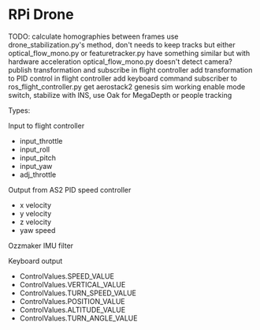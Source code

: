 
# RPi Drone


TODO:
calculate homographies between frames 
use drone_stabilization.py's method, don't needs to keep tracks
but either optical_flow_mono.py or featuretracker.py have something similar but with hardware acceleration
optical_flow_mono.py doesn't detect camera?
publish transformation and subscribe in flight controller
add transformation to PID control in flight controller
add keyboard command subscriber to ros_flight_controller.py
get aerostack2 genesis sim working
enable mode switch, stabilize with INS, use Oak for MegaDepth or people tracking



Types:

Input to flight controller
- input_throttle
- input_roll
- input_pitch
- input_yaw
- adj_throttle

Output from AS2 PID speed controller
- x velocity
- y velocity
- z velocity
- yaw speed

Ozzmaker IMU filter

Keyboard output
- ControlValues.SPEED_VALUE
- ControlValues.VERTICAL_VALUE
- ControlValues.TURN_SPEED_VALUE
- ControlValues.POSITION_VALUE
- ControlValues.ALTITUDE_VALUE
- ControlValues.TURN_ANGLE_VALUE

